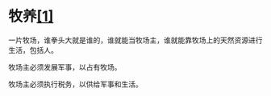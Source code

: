 # 牧养[[1]](./appendices/harvest.md)

一片牧场，谁拳头大就是谁的，谁就能当牧场主，谁就能靠牧场上的天然资源进行生活，包括人。

牧场主必须发展军事，以占有牧场。

牧场主必须执行税务，以供给军事和生活。
